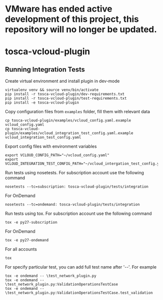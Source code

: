 # VMware has ended active development of this project, this repository will no longer be updated.

tosca-vcloud-plugin
=====================


## Running Integration Tests

Create virtual environment and install plugin in dev-mode
```
virtualenv venv && source venv/bin/activate
pip install -r tosca-vcloud-plugin/dev-requirements.txt
pip install -r tosca-vcloud-plugin/test-requirements.txt
pip install -e tosca-vcloud-plugin
```
Copy configuration files from `examples` folder, fill them with relevant data
```
cp tosca-vcloud-plugin/examples/vcloud_config.yaml.example vcloud_config.yaml
cp tosca-vcloud-plugin/examples/vcloud_integration_test_config.yaml.example vcloud_integration_test_config.yaml
```
Export config files with environment variables
```
export VCLOUD_CONFIG_PATH="~/vcloud_config.yaml"
export VCLOUD_INTEGRATION_TEST_CONFIG_PATH="~/vcloud_intergation_test_config.yaml"
```
Run tests using nosetests. For subscription account use the following command
```
nosetests --tc=subscription: tosca-vcloud-plugin/tests/integration
```
For OnDemand
```
nosetests --tc=ondemand: tosca-vcloud-plugin/tests/integration
```
Run tests using tox. For subscription account use the following command
```
tox -e py27-subscription
```
For OnDemand
```
tox -e py27-ondemand
```
For all accounts
```
tox
```
For specify particular test, you can add full test name after '--'. 
For example 
```
tox -e ondemand -- \test_network_plugin.py
tox -e ondemand -- \test_network_plugin.py:ValidationOperationsTestCase
tox -e ondemand -- \test_network_plugin.py:ValidationOperationsTestCase.test_validation

```
